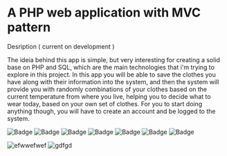# A PHP web application with MVC pattern

Desription ( current on development ) 

The ideia behind this app is simple, but very interesting for creating a solid base on PHP and SQL, which are the main technologies that i'm trying to explore in this project.
In this app you will be able to save the clothes you have along with their information into the system, and then the system will provide you with randomly combinations of your clothes based on the current temperature from where you live, helping you to decide what to wear today, based on your own set of clothes. For you to start doing anything though, you will have to create an account and be logged to the system.

![Badge](https://img.shields.io/badge/PHP-6D42E8)
![Badge](https://img.shields.io/badge/SQL-FFFFFF)
![Badge](https://img.shields.io/badge/JavaScript-FFFF00)
![Badge](https://img.shields.io/badge/Axios-6E2BF2)
![Badge](https://img.shields.io/badge/Bootstrap-6E2BF2)
![Badge](https://img.shields.io/badge/HTML-E34F26)
![Badge](https://img.shields.io/badge/CSS-1572B6)

![efwwefwef](https://github.com/WelerM/build-look-mvc/assets/99507279/e97fe45a-ce00-4fee-9118-1979785c7c31)
![gdfgd](https://github.com/WelerM/PHP-MVC-CRUD-Login-System/assets/99507279/f58d736d-437e-43a3-8223-5724f57d8ddb)


